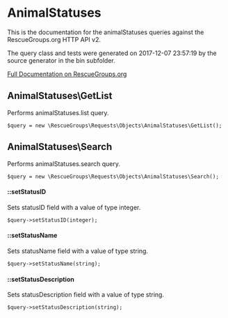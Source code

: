 # AnimalStatuses

This is the documentation for the animalStatuses queries against the RescueGroups.org HTTP API v2.

The query class and tests were generated on 2017-12-07 23:57:19 by the source generator in the bin subfolder.

[Full Documentation on RescueGroups.org](https://userguide.rescuegroups.org/display/APIDG/Object+definitions#Objectdefinitions-animalStatuses)

## AnimalStatuses\GetList

Performs animalStatuses.list query.

    $query = new \RescueGroups\Requests\Objects\AnimalStatuses\GetList();



## AnimalStatuses\Search

Performs animalStatuses.search query.

    $query = new \RescueGroups\Requests\Objects\AnimalStatuses\Search();

#### ::setStatusID

Sets statusID field with a value of type integer.

    $query->setStatusID(integer);

#### ::setStatusName

Sets statusName field with a value of type string.

    $query->setStatusName(string);

#### ::setStatusDescription

Sets statusDescription field with a value of type string.

    $query->setStatusDescription(string);





